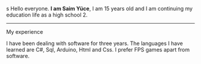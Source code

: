 s
Hello everyone. __I am Saim Yüce__, I am 15 years old and I am continuing my education life as a high school 2.

_________________________________________________________________________________________________________________________________________________________________________

My experience


I have been dealing with software for three years. The languages I have learned are C#, Sql, Arduino, Html and Css. I prefer FPS games apart from software.
